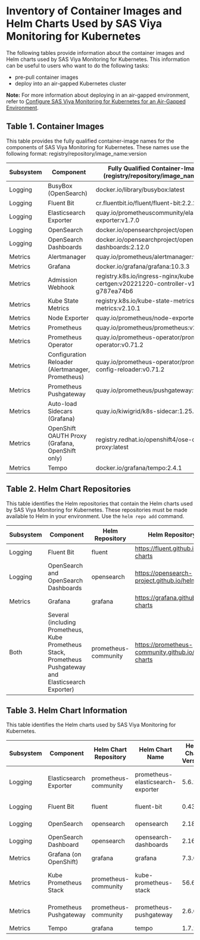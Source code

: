 # Inventory of Container Images and Helm Charts Used by SAS Viya Monitoring for Kubernetes

The following tables provide information about the container images and Helm charts used by SAS Viya Monitoring for Kubernetes.  This information can be useful to users who want to do the following tasks:

* pre-pull container images
* deploy into an air-gapped Kubernetes cluster

**Note:** For more information about deploying in an air-gapped environment, refer to 
[Configure SAS Viya Monitoring for Kubernetes for an Air-Gapped Environment](https://documentation.sas.com/?cdcId=obsrvcdc&cdcVersion=default&docsetId=obsrvdply&docsetTarget=n0grd8g2pkfglin12bzm3g1oik2p.htm).

## Table 1. Container Images

This table provides the fully qualified container-image names for the components of SAS Viya Monitoring for Kubernetes.
These names use the following format: 
registry/repository/image_name:version

| Subsystem| Component | Fully Qualified Container-Image Name (registry/repository/image_name:version)|
|----|----|----|
| Logging | BusyBox (OpenSearch) | docker.io/library/busybox:latest |
| Logging | Fluent Bit | cr.fluentbit.io/fluent/fluent-bit:2.2.2 |
| Logging | Elasticsearch Exporter | quay.io/prometheuscommunity/elasticsearch-exporter:v1.7.0 |
| Logging | OpenSearch | docker.io/opensearchproject/opensearch:2.12.0 |
| Logging | OpenSearch Dashboards| docker.io/opensearchproject/opensearch-dashboards:2.12.0 |
| Metrics | Alertmanager | quay.io/prometheus/alertmanager:v0.26.0 |
| Metrics | Grafana | docker.io/grafana/grafana:10.3.3 |
| Metrics | Admission Webhook | registry.k8s.io/ingress-nginx/kube-webhook-certgen:v20221220-controller-v1.5.1-58-g787ea74b6 |
| Metrics | Kube State Metrics | registry.k8s.io/kube-state-metrics/kube-state-metrics:v2.10.1 |
| Metrics | Node Exporter | quay.io/prometheus/node-exporter:v1.7.0 |
| Metrics | Prometheus | quay.io/prometheus/prometheus:v2.49.1 |
| Metrics | Prometheus Operator | quay.io/prometheus-operator/prometheus-operator:v0.71.2 |
| Metrics | Configuration Reloader (Alertmanager, Prometheus) | quay.io/prometheus-operator/prometheus-config-reloader:v0.71.2 |
| Metrics | Prometheus Pushgateway | quay.io/prometheus/pushgateway:v1.7.0 |
| Metrics | Auto-load Sidecars (Grafana) | quay.io/kiwigrid/k8s-sidecar:1.25.4 |
| Metrics | OpenShift OAUTH Proxy (Grafana, OpenShift only) | registry.redhat.io/openshift4/ose-oauth-proxy:latest |
| Metrics | Tempo | docker.io/grafana/tempo:2.4.1 |

## Table 2. Helm Chart Repositories
This table identifies the Helm repositories that contain the Helm charts used by SAS Viya Monitoring for Kubernetes.
These repositories must be made available to Helm in your environment. Use the `helm repo add` command.

| Subsystem | Component | Helm Repository | Helm Repository URL |
|--|--|--|--|
| Logging | Fluent Bit | fluent | https://fluent.github.io/helm-charts |
| Logging | OpenSearch and OpenSearch Dashboards | opensearch | https://opensearch-project.github.io/helm-charts |
| Metrics | Grafana | grafana | https://grafana.github.io/helm-charts |
| Both | Several (including Prometheus, Kube Prometheus Stack, Prometheus Pushgateway and Elasticsearch Exporter) | prometheus-community | https://prometheus-community.github.io/helm-charts |

## Table 3. Helm Chart Information
This table identifies the Helm charts used by SAS Viya Monitoring for Kubernetes.

| Subsystem | Component | Helm Chart Repository | Helm Chart Name |Helm Chart Version | Helm Archive File Name|
|--|--|--|--|--|--|
| Logging | Elasticsearch Exporter| prometheus-community | prometheus-elasticsearch-exporter | 5.6.2 | prometheus-community/prometheus-elasticsearch-exporter-5.6.2.tgz |
| Logging | Fluent Bit| fluent | fluent-bit | 0.43.0 | fluent/fluent-bit-0.43.0.tgz |
| Logging | OpenSearch| opensearch | opensearch | 2.18.0 | opensearch/opensearch-2.18.0.tgz |
| Logging | OpenSearch Dashboard| opensearch | opensearch-dashboards | 2.16.0 | opensearch/opensearch-dashboards-2.16.0.tgz |
| Metrics | Grafana (on OpenShift)| grafana | grafana | 7.3.0 | grafana/grafana-7.3.0.tgz |
| Metrics | Kube Prometheus Stack| prometheus-community | kube-prometheus-stack | 56.6.2 | prometheus-community/kube-prometheus-stack-56.6.2.tgz |
| Metrics | Prometheus Pushgateway| prometheus-community | prometheus-pushgateway | 2.6.0 | prometheus-community/prometheus-pushgateway-2.6.0.tgz |
| Metrics | Tempo | grafana | tempo | 1.7.2 | grafana/tempo-1.7.2.tgz |
